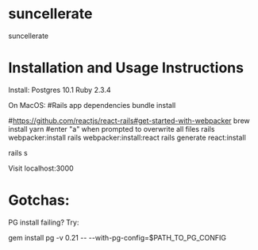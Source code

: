 # suncellerate
suncellerate

# Installation and Usage Instructions

Install:
Postgres 10.1
Ruby 2.3.4

On MacOS:
#Rails app dependencies
bundle install

#https://github.com/reactjs/react-rails#get-started-with-webpacker
brew install yarn #enter "a" when prompted to overwrite all files
rails webpacker:install
rails webpacker:install:react
rails generate react:install

rails s


Visit localhost:3000

# Gotchas:

PG install failing? Try:

gem install pg -v 0.21 -- --with-pg-config=$PATH_TO_PG_CONFIG
